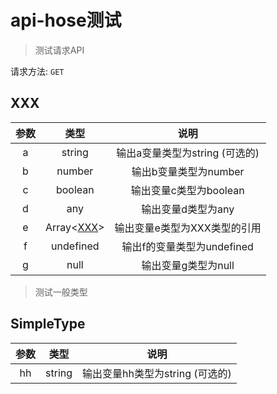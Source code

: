 <!-- The API Document is generated by api-hose! -->
<!-- Author: Herbert He<Herbert.He0229@gmail.com> -->
<!-- License: MIT -->
<!-- Repo: https://github.com/HerbertHe/api-hose -->

# api-hose测试

> 测试请求API

请求方法: `GET`

## XXX

| 参数 | 类型 | 说明 |
| :---: | :---: | :---: |
| a | string |  输出a变量类型为string (可选的) |
| b | number |  输出b变量类型为number |
| c | boolean |  输出变量c类型为boolean |
| d | any |  输出变量d类型为any |
| e | Array<[XXX](#XXX)> |  输出变量e类型为XXX类型的引用 |
| f | undefined |  输出f的变量类型为undefined |
| g | null |  输出变量g类型为null |

> 测试一般类型

## SimpleType

| 参数 | 类型 | 说明 |
| :---: | :---: | :---: |
| hh | string |  输出变量hh类型为string (可选的) |
